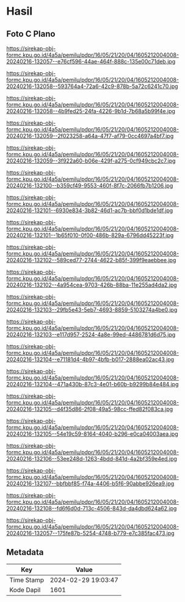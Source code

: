 # Hasil

## Foto C Plano

https://sirekap-obj-formc.kpu.go.id/4a5a/pemilu/pdpr/16/05/21/20/04/1605212004008-20240216-132057--e76cf596-44ae-464f-888c-135e00c71deb.jpg

https://sirekap-obj-formc.kpu.go.id/4a5a/pemilu/pdpr/16/05/21/20/04/1605212004008-20240216-132058--593764a4-72a6-42c9-878b-5a72c6241c70.jpg

https://sirekap-obj-formc.kpu.go.id/4a5a/pemilu/pdpr/16/05/21/20/04/1605212004008-20240216-132058--4b9fed25-24fa-4226-9b1d-7b68a5b99f4e.jpg

https://sirekap-obj-formc.kpu.go.id/4a5a/pemilu/pdpr/16/05/21/20/04/1605212004008-20240216-132059--2f023258-a64a-47f7-af79-0cc4697a4bf7.jpg

https://sirekap-obj-formc.kpu.go.id/4a5a/pemilu/pdpr/16/05/21/20/04/1605212004008-20240216-132059--3f922a60-b06e-429f-a275-0cf949cbc2c7.jpg

https://sirekap-obj-formc.kpu.go.id/4a5a/pemilu/pdpr/16/05/21/20/04/1605212004008-20240216-132100--b359cf49-9553-460f-8f7c-2066fb7b1206.jpg

https://sirekap-obj-formc.kpu.go.id/4a5a/pemilu/pdpr/16/05/21/20/04/1605212004008-20240216-132101--6930e834-3b82-46d1-ac7b-bbf0d1bde1df.jpg

https://sirekap-obj-formc.kpu.go.id/4a5a/pemilu/pdpr/16/05/21/20/04/1605212004008-20240216-132101--1b65f010-0f00-486b-829a-6796dd45223f.jpg

https://sirekap-obj-formc.kpu.go.id/4a5a/pemilu/pdpr/16/05/21/20/04/1605212004008-20240216-132102--589ced77-2744-4622-b85f-399f9eaebbee.jpg

https://sirekap-obj-formc.kpu.go.id/4a5a/pemilu/pdpr/16/05/21/20/04/1605212004008-20240216-132102--4a954cea-9703-426b-88ba-11e255ad4da2.jpg

https://sirekap-obj-formc.kpu.go.id/4a5a/pemilu/pdpr/16/05/21/20/04/1605212004008-20240216-132103--29fb5e43-5eb7-4693-8859-5103274a4be0.jpg

https://sirekap-obj-formc.kpu.go.id/4a5a/pemilu/pdpr/16/05/21/20/04/1605212004008-20240216-132103--e117d957-2524-4a8e-99ed-4486781d6d75.jpg

https://sirekap-obj-formc.kpu.go.id/4a5a/pemilu/pdpr/16/05/21/20/04/1605212004008-20240216-132104--e71181d4-4b97-4bfb-b017-2888ea02ac43.jpg

https://sirekap-obj-formc.kpu.go.id/4a5a/pemilu/pdpr/16/05/21/20/04/1605212004008-20240216-132104--471a430b-87c3-4e01-b60b-b9299b84e484.jpg

https://sirekap-obj-formc.kpu.go.id/4a5a/pemilu/pdpr/16/05/21/20/04/1605212004008-20240216-132105--d4f35d86-2f08-49a5-98cc-ffed82f083ca.jpg

https://sirekap-obj-formc.kpu.go.id/4a5a/pemilu/pdpr/16/05/21/20/04/1605212004008-20240216-132105--54e19c59-8164-4040-b296-e0ca04003aea.jpg

https://sirekap-obj-formc.kpu.go.id/4a5a/pemilu/pdpr/16/05/21/20/04/1605212004008-20240216-132106--53ee248d-1263-4bdd-841d-4a2bf359e4ed.jpg

https://sirekap-obj-formc.kpu.go.id/4a5a/pemilu/pdpr/16/05/21/20/04/1605212004008-20240216-132107--bbfbbf85-f74a-4406-b5f6-90abbe926ea9.jpg

https://sirekap-obj-formc.kpu.go.id/4a5a/pemilu/pdpr/16/05/21/20/04/1605212004008-20240216-132108--fd6f6d0d-713c-4506-843d-da4dbd624a62.jpg

https://sirekap-obj-formc.kpu.go.id/4a5a/pemilu/pdpr/16/05/21/20/04/1605212004008-20240216-132057--175fe87b-5254-4748-b779-e7c385fac473.jpg


## Metadata

| Key        | Value               |
| ---------- | ------------------- |
| Time Stamp | 2024-02-29 19:03:47 |
| Kode Dapil | 1601                |



